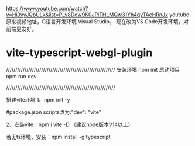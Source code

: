 https://www.youtube.com/watch?v=Hi3vyJQbULk&list=PLv8Ddw9K0JPiTHLMQw31Yh4qyTAcHRnJx
youtube原来视频地址，C语言开发环境 Visual Studio，
现在改为VS Code开发环境，对前端更友好。

# vite-typescript-webgl-plugin
///////////////////////////////////////////////////////////
安装环境
npm init
启动项目
npm run dev

///////////////////////////////////////////////////////////

搭建vite环境
1、npm init -y

#package.json
scripts改为:"dev": "vite"

2、安装vite：npm i vite -D
（建议node版本V14以上）

若无ts环境，安装：npm install -g typescript
